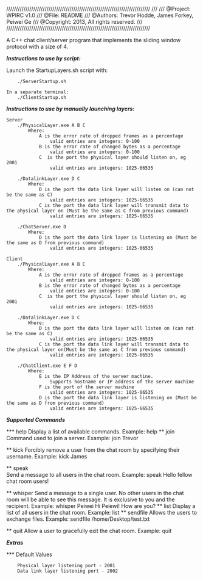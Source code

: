 ///////////////////////////////////////////////////////////////////////////
///
/// @Project: WPIRC v1.0
/// @File: README
/// @Authors: Trevor Hodde, James Forkey, Peiwei Ge
/// @Copyright: 2013, All rights reserved.
///
///////////////////////////////////////////////////////////////////////////

A C++ chat client/server program that implements the sliding window protocol 
with a size of 4. 


***Instructions to use by script:***

Launch the StartupLayers.sh script with:

        ./ServerStartup.sh

    In a separate terminal:
        ./ClientStartup.sh

***Instructions to use by manually launching layers:***

    Server
        ./PhysicalLayer.exe A B C
            Where:
                A is the error rate of dropped frames as a percentage
                    valid entries are integers: 0-100
                B is the error rate of changed bytes as a percentage
                    valid entries are integers: 0-100
                C  is the port the physical layer should listen on, eg 2001
                    valid entries are integers: 1025-66535
    
        ./DatalinkLayer.exe D C
            Where:
                D is the port the data link layer will listen on (can not be the same as C)
                    valid entries are integers: 1025-66535
                C is the port the data link layer will transmit data to the physical layer on (Must be the same as C from previous command)
                    valid entries are integers: 1025-66535

        ./ChatServer.exe D
            Where:
                D is the port the data link layer is listening on (Must be the same as D from previous command)
                    valid entries are integers: 1025-66535

    Client
        ./PhysicalLayer.exe A B C
            Where:
                A is the error rate of dropped frames as a percentage
                    valid entries are integers: 0-100
                B is the error rate of changed bytes as a percentage
                    valid entries are integers: 0-100
                C  is the port the physical layer should listen on, eg 2001
                    valid entries are integers: 1025-66535
    
        ./DatalinkLayer.exe D C
            Where:
                D is the port the data link layer will listen on (can not be the same as C)
                    valid entries are integers: 1025-66535
                C is the port the data link layer will transmit data to the physical layer on(Must be the same as C from previous command)
                    valid entries are integers: 1025-66535
        
        ./ChatClient.exe E F D
            Where:
                E is the IP Address of the server machine.
                    Supports hostname or IP address of the server machine
                F is the port of the server machine
                    valid entries are integers: 1025-66535
                D is the port the data link layer is listening on (Must be the same as D from previous command)
                    valid entries are integers: 1025-66535

***Supported Commands***

*** help 
         Display a list of available commands.
         Example:
            help 
**  join 
        Command used to join a server.
        Example: 
            join Trevor
    
**  kick
        Forcibly remove a user from the chat room by specifying their username.
        Example:
            kick James
                    
**  speak    
        Send a message to all users in the chat room.
        Example:
            speak Hello fellow chat room users!

**  whisper
        Send a message to a single user.  No other users in the chat room will be able
        to see this message.  It is exclusive to you and the recipient.
        Example:
            whisper Peiwei Hi Peiewi! How are you?
**  list
        Display a list of all users in the chat room.
        Example:
            list
**  sendfile
	Allows the users to exchange files.
	Example:
		sendfile /home/Desktop/test.txt

**  quit
        Allow a user to gracefully exit the chat room.
        Example:
            quit
 
***Extras***

*** Default Values

        Physical layer listening port - 2001
        Data link layer listening port - 2002

